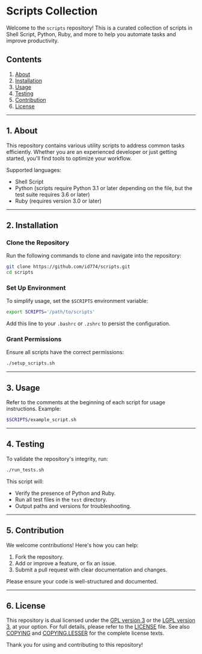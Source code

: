 # Scripts Collection

Welcome to the `scripts` repository! This is a curated collection of scripts in Shell Script, Python, Ruby, and more to help you automate tasks and improve productivity.

## Contents

1. [About](#1-about)
2. [Installation](#2-installation)
3. [Usage](#3-usage)
4. [Testing](#4-testing)
5. [Contribution](#5-contribution)
6. [License](#6-license)

---

## 1. About

This repository contains various utility scripts to address common tasks efficiently. Whether you are an experienced developer or just getting started, you'll find tools to optimize your workflow.

Supported languages:
- Shell Script
- Python (scripts require Python 3.1 or later depending on the file, but the test suite requires 3.6 or later)
- Ruby (requires version 3.0 or later)

---

## 2. Installation

### Clone the Repository

Run the following commands to clone and navigate into the repository:

```bash
git clone https://github.com/id774/scripts.git
cd scripts
```

### Set Up Environment

To simplify usage, set the `$SCRIPTS` environment variable:

```bash
export SCRIPTS='/path/to/scripts'
```

Add this line to your `.bashrc` or `.zshrc` to persist the configuration.

### Grant Permissions

Ensure all scripts have the correct permissions:

```bash
./setup_scripts.sh
```

---

## 3. Usage

Refer to the comments at the beginning of each script for usage instructions. Example:

```bash
$SCRIPTS/example_script.sh
```

---

## 4. Testing

To validate the repository's integrity, run:

```bash
./run_tests.sh
```

This script will:
- Verify the presence of Python and Ruby.
- Run all test files in the `test` directory.
- Output paths and versions for troubleshooting.

---

## 5. Contribution

We welcome contributions! Here's how you can help:
1. Fork the repository.
2. Add or improve a feature, or fix an issue.
3. Submit a pull request with clear documentation and changes.

Please ensure your code is well-structured and documented.

---

## 6. License

This repository is dual licensed under the [GPL version 3](https://www.gnu.org/licenses/gpl-3.0.html) or the [LGPL version 3](https://www.gnu.org/licenses/lgpl-3.0.html), at your option.
For full details, please refer to the [LICENSE](doc/LICENSE) file.  See also [COPYING](doc/COPYING) and [COPYING.LESSER](doc/COPYING.LESSER) for the complete license texts.

Thank you for using and contributing to this repository!
